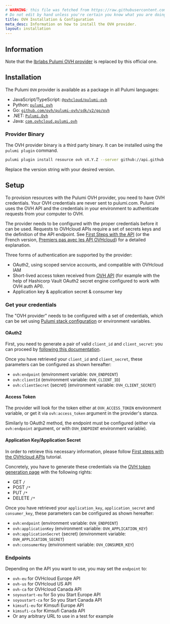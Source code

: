 ```yaml
---
# WARNING: this file was fetched from https://raw.githubusercontent.com/ovh/pulumi-ovh/v2.4.1/docs/installation-configuration.md
# Do not edit by hand unless you're certain you know what you are doing!
title: OVH Installation & Configuration
meta_desc: Information on how to install the OVH provider.
layout: installation
---
```


## Information

Note that the [lbrlabs Pulumi OVH provider](https://github.com/lbrlabs/pulumi-ovh) is replaced by this official one.

## Installation

The Pulumi `OVH` provider is available as a package in all Pulumi languages:

* JavaScript/TypeScript: [`@ovhcloud/pulumi-ovh`](https://www.npmjs.com/package/@ovhcloud/pulumi-ovh)
* Python: [`pulumi_ovh`](https://pypi.org/project/pulumi-ovh/)
* Go: [`github.com/ovh/pulumi-ovh/sdk/v2/go/ovh`](https://pkg.go.dev/github.com/ovh/pulumi-ovh/sdk/v2)
* .NET: [`Pulumi.Ovh`](https://www.nuget.org/packages/Pulumi.Ovh)
* Java: [`com.ovhcloud.pulumi.ovh`](https://s01.oss.sonatype.org/#nexus-search;quick~com.ovhcloud.pulumi.ovh)

### Provider Binary

The OVH provider binary is a third party binary. It can be installed using the `pulumi plugin` command.

```bash
pulumi plugin install resource ovh vX.Y.Z --server github://api.github.com/ovh/pulumi-ovh
```

Replace the version string with your desired version.

## Setup

To provision resources with the Pulumi OVH provider, you need to have OVH credentials.
Your OVH credentials are never sent to pulumi.com. Pulumi uses the OVH API and the credentials in your environment to authenticate requests from your computer to OVH.

The provider needs to be configured with the proper credentials before it can be used. Requests to OVHcloud APIs require a set of secrets keys and the definition of the API endpoint. See [First Steps with the API](https://docs.ovh.com/gb/en/customer/first-steps-with-ovh-api/) (or the French version, [Premiers pas avec les API OVHcloud](https://docs.ovh.com/fr/api/api-premiers-pas/)) for a detailed explanation.

Three forms of authentication are supported by the provider:

* OAuth2, using scoped service accounts, and compatible with OVHcloud IAM
* Short-lived access token received from [OVH API](https://support.us.ovhcloud.com/hc/en-us/articles/19901571606547-Using-Service-Accounts-to-Connect-to-OVHcloud-APIs) (for example with the help of Hashicorp Vault OAuth2 secret engine configured to work with OVH auth API).
* Application key & application secret & consumer key

### Get your credentials

The "OVH provider" needs to be configured with a set of credentials, which can be set using
[Pulumi stack configuration](https://www.pulumi.com/docs/concepts/config/) or environment variables.

#### OAuth2

First, you need to generate a pair of valid `client_id` and `client_secret`: you can proceed by [following this documentation](https://help.ovhcloud.com/csm/en-manage-service-account?id=kb_article_view&sysparm_article=KB0059343).

Once you have retrieved your `client_id` and `client_secret`, these parameters can be configured as shown hereafter:

* `ovh:endpoint` (environment variable: `OVH_ENDPOINT`)
* `ovh:clientId` (environment variable: `OVH_CLIENT_ID`)
* `ovh:clientSecret` (secret) (environment variable: `OVH_CLIENT_SECRET`)

#### Access Token

The provider will look for the token either at `OVH_ACCESS_TOKEN` environment variable, or get it via `ovh:access_token` argument in the provider's stanza.

Similarly to OAuth2 method, the endpoint must be configured (either via `ovh:endpoint` argument, or with `OVH_ENDPOINT` environment variable).

#### Application Key/Application Secret

In order to retrieve this necessary information, please follow [First steps with the OVHcloud APIs](https://docs.ovh.com/gb/en/customer/first-steps-with-ovh-api/) tutorial.

Concretely, you have to generate these credentials via the [OVH token generation page](https://api.ovh.com/createToken/?GET=/*&POST=/*&PUT=/*&DELETE=/*) with the following rights:

* GET `/`
* POST `/*`
* PUT `/*`
* DELETE `/*`

Once you have retrieved your `application_key`, `application_secret` and `consumer_key`, these parameters can be configured as shown hereafter:

* `ovh:endpoint` (environment variable: `OVH_ENDPOINT`)
* `ovh:applicationKey` (environment variable: `OVH_APPLICATION_KEY`)
* `ovh:applicationSecret` (secret) (environment variable: `OVH_APPLICATION_SECRET`)
* `ovh:consumerKey` (environment variable: `OVH_CONSUMER_KEY`)

### Endpoints

Depending on the API you want to use, you may set the `endpoint` to:

* `ovh-eu` for OVHcloud Europe API
* `ovh-us` for OVHcloud US API
* `ovh-ca` for OVHcloud Canada API
* `soyoustart-eu` for So you Start Europe API
* `soyoustart-ca` for So you Start Canada API
* `kimsufi-eu` for Kimsufi Europe API
* `kimsufi-ca` for Kimsufi Canada API
* Or any arbitrary URL to use in a test for example
